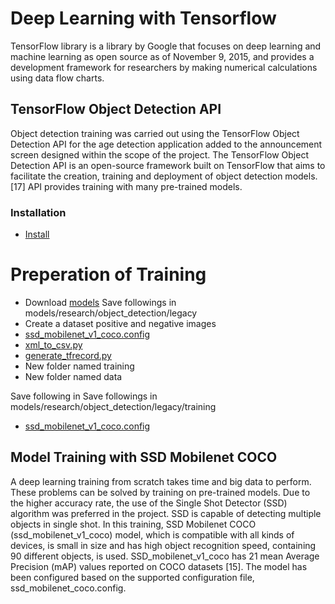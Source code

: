 # Deep Learning with Tensorflow
TensorFlow library is a library by Google that focuses on deep learning and machine learning as open source as of November 9, 2015, and provides a development framework for researchers by making numerical calculations using data flow charts.

## TensorFlow Object Detection API
Object detection training was carried out using the TensorFlow Object Detection API for the age detection application added to the announcement screen designed within the scope of the project. The TensorFlow Object Detection API is an open-source framework built on TensorFlow that aims to facilitate the creation, training and deployment of object detection models. [17] API provides training with many pre-trained models.

### Installation
* [Install](https://github.com/tensorflow/models/blob/master/research/object_detection/g3doc/installation.md)

# Preperation of Training
* Download [models](https://github.com/tensorflow/models)
Save followings in models/research/object_detection/legacy
* Create a dataset positive and negative images
* [ssd_mobilenet_v1_coco.config](http://download.tensorflow.org/models/object_detection/ssd_mobilenet_v1_coco_2018_01_28.tar.gz)
* [xml_to_csv.py](https://github.com/datitran/raccoon_dataset/blob/master/xml_to_csv.py)
* [generate_tfrecord.py](https://github.com/datitran/raccoon_dataset/blob/master/generate_tfrecord.py)
* New folder named training
* New folder named data

Save following in Save followings in models/research/object_detection/legacy/training
* [ssd_mobilenet_v1_coco.config](https://github.com/tensorflow/models/blob/master/research/object_detection/samples/configs/ssd_mobilenet_v1_coco.config)

## Model Training with SSD Mobilenet COCO
A deep learning training from scratch takes time and big data to perform. These problems can be solved by training on pre-trained models. Due to the higher accuracy rate, the use of the Single Shot Detector (SSD) algorithm was preferred in the project. SSD is capable of detecting multiple objects in single shot.
In this training, SSD Mobilenet COCO (ssd_mobilenet_v1_coco) model, which is compatible with all kinds of devices, is small in size and has high object recognition speed, containing 90 different objects, is used. SSD_mobilenet_v1_coco has 21 mean Average Precision (mAP) values reported on COCO datasets [15]. The model has been configured based on the supported configuration file, ssd_mobilenet_coco.config.
